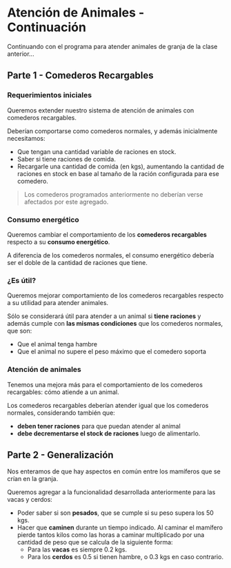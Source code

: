 # Atención de Animales - Continuación

Continuando con el programa para atender animales de granja de la clase anterior...

## Parte 1 - Comederos Recargables

### Requerimientos iniciales

Queremos extender nuestro sistema de atención de animales con comederos recargables.

Deberían comportarse como comederos normales, y además inicialmente necesitamos:

- Que tengan una cantidad variable de raciones en stock.
- Saber si tiene raciones de comida.
- Recargarle una cantidad de comida (en kgs), aumentando la cantidad de raciones en stock en base al tamaño de la ración configurada para ese comedero.

> Los comederos programados anteriormente no deberían verse afectados por este agregado.

### Consumo energético

Queremos cambiar el comportamiento de los **comederos recargables** respecto a su **consumo energético**.

A diferencia de los comederos normales, el consumo energético debería ser el doble de la cantidad de raciones que tiene.

### ¿Es útil?

Queremos mejorar comportamiento de los comederos recargables respecto a su utilidad para atender animales.

Sólo se considerará útil para atender a un animal si **tiene raciones** y además cumple con **las mismas condiciones** que los comederos normales, que son:

- Que el animal tenga hambre
- Que el animal no supere el peso máximo que el comedero soporta

### Atención de animales

Tenemos una mejora más para el comportamiento de los comederos recargables: cómo atiende a un animal.

Los comederos recargables deberían atender igual que los comederos normales, considerando también que:

- **deben tener raciones** para que puedan atender al animal
- **debe decrementarse el stock de raciones** luego de alimentarlo.

## Parte 2 - Generalización

Nos enteramos de que hay aspectos en común entre los mamíferos que se crían en la granja.

Queremos agregar a la funcionalidad desarrollada anteriormente para las vacas y cerdos:

- Poder saber si son **pesados**, que se cumple si su peso supera los 50 kgs.
- Hacer que **caminen** durante un tiempo indicado. Al caminar el mamífero pierde tantos kilos como las horas a caminar multiplicado por una cantidad de peso que se calcula de la siguiente forma:
  - Para las **vacas** es siempre 0.2 kgs.
  - Para los **cerdos** es 0.5 si tienen hambre, o 0.3 kgs en caso contrario.